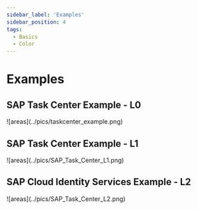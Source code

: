 ```yaml
---
sidebar_label: 'Examples'
sidebar_position: 4
tags:
  - Basics
  - Color
---
```


# Examples

## SAP Task Center Example - L0

<div className="stc_l0">
![areas](../pics/taskcenter_example.png)
</div>

## SAP Task Center Example - L1

<div className="stc_l1">
![areas](../pics/SAP_Task_Center_L1.png)
</div>

## SAP Cloud Identity Services Example - L2

<div className="stc_l2">
![areas](../pics/SAP_Task_Center_L2.png)
</div>


